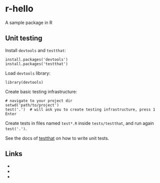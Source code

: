 r-hello
=======

A sample package in R

Unit testing
------------

Install `devtools` and `testthat`:

    install.packages('devtools')
    install.packages('testthat')

Load `devtools` library:

    library(devtools)

Create basic testing infrastructure:

    # navigate to your project dir
    setwd('path/to/project')
    test('.')  # will ask you to create testing infrastructure, press 1 Enter

Create tests in files named `test*.R` inside `tests/testthat`,
and run again `test('.')`.

See the docs of [testthat][3] on how to write unit tests.

Links
-----

- [1]: http://www.rstudio.com/products/rpackages/devtools/
- [2]: https://github.com/hadley/testthat
- [3]: http://r-pkgs.had.co.nz/tests.html